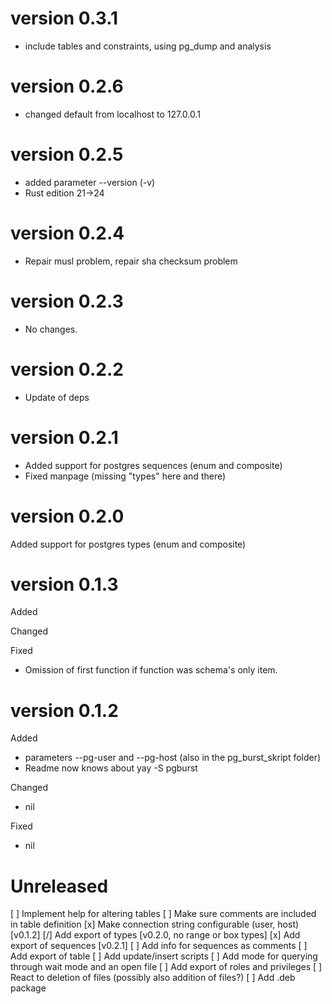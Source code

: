 # version 0.3.1


- include tables and constraints, using pg_dump and analysis


# version 0.2.6

- changed default from localhost to 127.0.0.1

# version 0.2.5

- added parameter --version (-v)
- Rust edition 21->24

# version 0.2.4

- Repair musl problem, repair sha checksum problem

# version 0.2.3

- No changes.

# version 0.2.2

- Update of deps

# version 0.2.1

- Added support for postgres sequences (enum and composite)
- Fixed manpage (missing "types" here and there)

# version 0.2.0

Added support for postgres types (enum and composite)

# version 0.1.3

Added 

Changed  

Fixed
 - Omission of first function if function was schema's only item.

# version 0.1.2

Added 
 - parameters --pg-user and --pg-host (also in the pg_burst_skript folder)
 - Readme now knows about yay -S pgburst

Changed  
 - nil

Fixed
 - nil

# Unreleased

[ ] Implement help for altering tables
[ ] Make sure comments are included in table definition
[x] Make connection string configurable (user, host) [v0.1.2]
[/] Add export of types [v0.2.0, no range or box types]
[x] Add export of sequences [v0.2.1]
[ ] Add info for sequences as comments
[ ] Add export of table
[ ] Add update/insert scripts 
[ ] Add mode for querying through wait mode and an open file
[ ] Add export of roles and privileges
[ ] React to deletion of files (possibly also addition of files?)
[ ] Add .deb package

